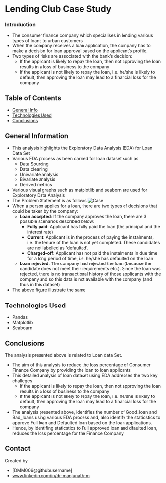 # Lending Club Case Study
### Introduction
- The consumer finance company which specialises in lending various types of loans to urban customers. 
- When the company receives a loan application, the company has to make a decision for loan approval based on the applicant’s profile. 
- Two types of risks are associated with the bank’s decision:
    - If the applicant is likely to repay the loan, then not approving the loan results in a loss of business to the company
    - If the applicant is not likely to repay the loan, i.e. he/she is likely to default, then approving the loan may lead to a financial loss for the company

## Table of Contents
* [General Info](#general-information)
* [Technologies Used](#technologies-used)
* [Conclusions](#conclusions)

<!-- You can include any other section that is pertinent to your problem -->

## General Information
- This analysis highlights the Exploratory Data Analysis (EDA) for Loan Data Set
- Various EDA process as been carried for loan dataset such as
    - Data Sourcing
    - Data cleaning
    - Univariate analysis
    - Bivariate analysis
    - Derived metrics
- Various visual graphs such as matplotlib and seaborn are used for Exploratory Data Analysis
- The Problem Statement is as follows
![Case](https://user-images.githubusercontent.com/119028946/205984342-9bc19f4d-8569-473f-8a4b-661e93fa1fe2.png)
- When a person applies for a loan, there are two types of decisions that could be taken by the company:
    - __Loan accepted__: If the company approves the loan, there are 3 possible scenarios described below:
        - __Fully paid__: Applicant has fully paid the loan (the principal and the interest rate) 
        - __Current__: Applicant is in the process of paying the instalments, i.e. the tenure of the loan is not yet completed. These candidates are not labelled as 'defaulted'.
        - __Charged-off__: Applicant has not paid the instalments in due time for a long period of time, i.e. he/she has defaulted on the loan
     - __Loan rejected__: The company had rejected the loan (because the candidate does not meet their requirements etc.). Since the loan was rejected, there is no transactional history of those applicants with the company and so this data is not available with the company (and thus in this dataset)
- The above figure illustrate the same

<!-- You don't have to answer all the questions - just the ones relevant to your project. -->

<!-- You don't have to answer all the questions - just the ones relevant to your project. -->


## Technologies Used
- Pandas
- Matplotlib
- Seaboarn

## Conclusions
The analysis presented above is related to Loan data Set. 
- The aim of this analysis to reduce the loss percentage of Consumer Finance Company by providing the loan to loan applicants
- This detailed analysis of loan dataset using EDA addresses the two key challeges 
    - If the applicant is likely to repay the loan, then not approving the loan results in a loss of business to the company
    - If the applicant is not likely to repay the loan, i.e. he/she is likely to default, then approving the loan may lead to a financial loss for the company
- The analysis presented above, identifies the number of Good_loan and Bad_loans using various EDA process and, also identify the staticstics to approve Full loan and Defaulted loan based on the loan applications. 
- Hence, by identifing staticstics to Full approved loan and dfaulted loan, reduces the loss percentage for the Finance Company

<!-- As the libraries versions keep on changing, it is recommended to mention the version of library used in this project -->

## Contact
Created by
- [DMM006@githubusername] 
- www.linkedin.com/in/dr-manjunath-m


<!-- Optional -->
<!-- ## License -->
<!-- This project is open source and available under the [... License](). -->

<!-- You don't have to include all sections - just the one's relevant to your project -->
